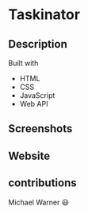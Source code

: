 # Taskinator

## Description


Built with

- HTML
- CSS
- JavaScript
- Web API


## Screenshots

## Website


## contributions

Michael Warner :smiley: